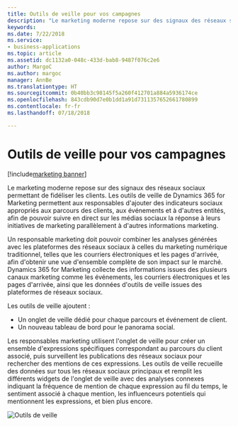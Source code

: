 ```yaml
---
title: Outils de veille pour vos campagnes
description: "Le marketing moderne repose sur des signaux des réseaux sociaux pour un engagement des clients plus rapproché."
keywords: 
ms.date: 7/22/2018
ms.service:
- business-applications
ms.topic: article
ms.assetid: dc1132a0-048c-433d-bab8-9487f076c2e6
author: MargoC
ms.author: margoc
manager: AnnBe
ms.translationtype: HT
ms.sourcegitcommit: 0b40bb3c98145f5a260f412701a884a5936174ce
ms.openlocfilehash: 843cdb90d7e0b1dd1a91d7311357652661780899
ms.contentlocale: fr-fr
ms.lasthandoff: 07/18/2018

---
```


# <a name="social-listening-for-your-campaigns"></a>Outils de veille pour vos campagnes

[!include[marketing banner](../../includes/marketing.md)]



Le marketing moderne repose sur des signaux des réseaux sociaux permettant de fidéliser les clients. Les outils de veille de Dynamics 365 for Marketing permettent aux responsables d'ajouter des indicateurs sociaux appropriés aux parcours des clients, aux événements et à d'autres entités, afin de pouvoir suivre en direct sur les médias sociaux la réponse à leurs initiatives de marketing parallèlement à d'autres informations marketing.

Un responsable marketing doit pouvoir combiner les analyses générées avec les plateformes des réseaux sociaux à celles du marketing numérique traditionnel, telles que les courriers électroniques et les pages d'arrivée, afin d'obtenir une vue d'ensemble complète de son impact sur le marché. Dynamics 365 for Marketing collecte des informations issues des plusieurs canaux marketing comme les événements, les courriers électroniques et les pages d'arrivée, ainsi que les données d'outils de veille issues des plateformes de réseaux sociaux.

Les outils de veille ajoutent :

- Un onglet de veille dédié pour chaque parcours et événement de client.
- Un nouveau tableau de bord pour le panorama social.

Les responsables marketing utilisent l'onglet de veille pour créer un ensemble d'expressions spécifiques correspondant au parcours du client associé, puis surveillent les publications des réseaux sociaux pour rechercher des mentions de ces expressions. Les outils de veille recueille des données sur tous les réseaux sociaux principaux et remplit les différents widgets de l'onglet de veille avec des analyses connexes indiquant la fréquence de mention de chaque expression au fil du temps, le sentiment associé à chaque mention, les influenceurs potentiels qui mentionnent les expressions, et bien plus encore.

![Outils de veille](media/SocialListening.png  "Outils de veille")


<!--
### Who uses this feature
Marketers, marketing managers, brand managers, and event managers
### Setup required
Administrators can easily set up and configure the feature in the app settings.
-->

